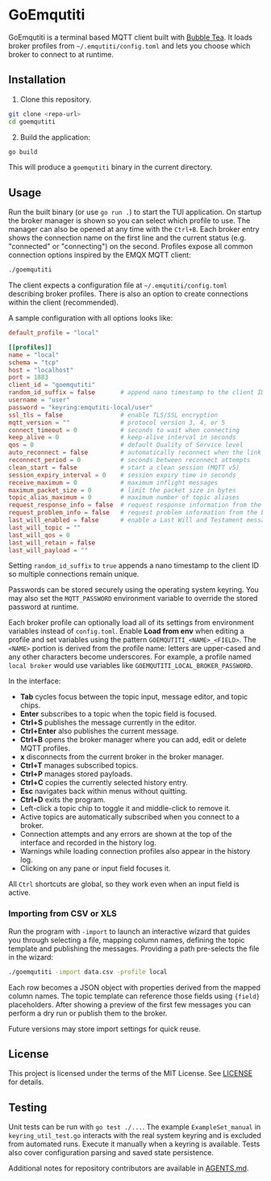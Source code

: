 # GoEmqutiti

GoEmqutiti is a terminal based MQTT client built with [Bubble Tea](https://github.com/charmbracelet/bubbletea). It loads broker profiles from `~/.emqutiti/config.toml` and lets you choose which broker to connect to at runtime.

## Installation

1. Clone this repository.

```bash
git clone <repo-url>
cd goemqutiti
```

2. Build the application:

```bash
go build
```

This will produce a `goemqutiti` binary in the current directory.

## Usage

Run the built binary (or use `go run .`) to start the TUI application. On startup the broker manager is shown so you can select which profile to use. The manager can also be opened at any time with the `Ctrl+B`. Each broker entry shows the connection name on the first line and the current status (e.g. "connected" or "connecting") on the second. Profiles expose all common connection options inspired by the EMQX MQTT client:

```bash
./goemqutiti
```

The client expects a configuration file at `~/.emqutiti/config.toml` describing broker profiles. 
There is also an option to create connections within the client (recommended).

A sample configuration with all options looks like:

```toml
default_profile = "local"

[[profiles]]
name = "local"
schema = "tcp"
host = "localhost"
port = 1883
client_id = "goemqutiti"
random_id_suffix = false       # append nano timestamp to the client ID
username = "user"
password = "keyring:emqutiti-local/user"
ssl_tls = false                # enable TLS/SSL encryption
mqtt_version = ""              # protocol version 3, 4, or 5
connect_timeout = 0            # seconds to wait when connecting
keep_alive = 0                 # keep-alive interval in seconds
qos = 0                        # default Quality of Service level
auto_reconnect = false         # automatically reconnect when the link drops
reconnect_period = 0           # seconds between reconnect attempts
clean_start = false            # start a clean session (MQTT v5)
session_expiry_interval = 0    # session expiry time in seconds
receive_maximum = 0            # maximum inflight messages
maximum_packet_size = 0        # limit the packet size in bytes
topic_alias_maximum = 0        # maximum number of topic aliases
request_response_info = false  # request response information from the broker
request_problem_info = false   # request problem information from the broker
last_will_enabled = false      # enable a Last Will and Testament message
last_will_topic = ""
last_will_qos = 0
last_will_retain = false
last_will_payload = ""
```

Setting `random_id_suffix` to `true` appends a nano timestamp to the client ID
so multiple connections remain unique.

Passwords can be stored securely using the operating system keyring. You may also set the `MQTT_PASSWORD` environment variable to override the stored password at runtime.

Each broker profile can optionally load all of its settings from environment variables instead of `config.toml`. Enable **Load from env** when editing a profile and set variables using the pattern `GOEMQUTITI_<NAME>_<FIELD>`. The `<NAME>` portion is derived from the profile name: letters are upper‑cased and any other characters become underscores. For example, a profile named `local broker` would use variables like `GOEMQUTITI_LOCAL_BROKER_PASSWORD`.

In the interface:

- **Tab** cycles focus between the topic input, message editor, and topic chips.
- **Enter** subscribes to a topic when the topic field is focused.
- **Ctrl+S** publishes the message currently in the editor.
- **Ctrl+Enter** also publishes the current message.
- **Ctrl+B** opens the broker manager where you can add, edit or delete MQTT profiles.
- **x** disconnects from the current broker in the broker manager.
- **Ctrl+T** manages subscribed topics.
- **Ctrl+P** manages stored payloads.
- **Ctrl+C** copies the currently selected history entry.
- **Esc** navigates back within menus without quitting.
- **Ctrl+D** exits the program.
- Left-click a topic chip to toggle it and middle-click to remove it.
- Active topics are automatically subscribed when you connect to a broker.
- Connection attempts and any errors are shown at the top of the interface and recorded in the history log.
- Warnings while loading connection profiles also appear in the history log.
- Clicking on any pane or input field focuses it.

All `Ctrl` shortcuts are global, so they work even when an input field is active.

### Importing from CSV or XLS

Run the program with `-import` to launch an interactive wizard that guides you
through selecting a file, mapping column names, defining the topic template and
publishing the messages. Providing a path pre-selects the file in the wizard:

```bash
./goemqutiti -import data.csv -profile local
```

Each row becomes a JSON object with properties derived from the mapped column
names. The topic template can reference those fields using `{field}`
placeholders. After showing a preview of the first few messages you can perform
a dry run or publish them to the broker.

Future versions may store import settings for quick reuse.

## License

This project is licensed under the terms of the MIT License. See [LICENSE](LICENSE) for details.

## Testing

Unit tests can be run with `go test ./...`. The example `ExampleSet_manual` in
`keyring_util_test.go` interacts with the real system keyring and is excluded
from automated runs. Execute it manually when a keyring is available.
Tests also cover configuration parsing and saved state persistence.

Additional notes for repository contributors are available in [AGENTS.md](AGENTS.md).

